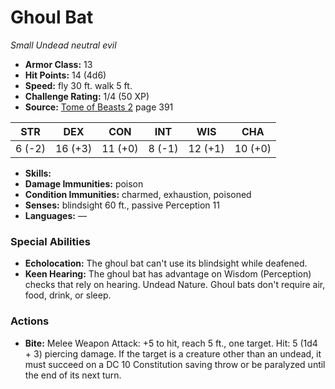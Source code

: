 # Ghoul Bat

*Small* *Undead* *neutral evil*

- **Armor Class:** 13
- **Hit Points:** 14 (4d6)
- **Speed:** fly 30 ft. walk 5 ft.
- **Challenge Rating:** 1/4 (50 XP)
- **Source:** [Tome of Beasts 2](https://koboldpress.com/kpstore/product/tome-of-beasts-2-for-5th-edition) page 391

| STR | DEX | CON | INT | WIS | CHA |
| --- | --- | --- | --- | --- | --- |
| 6 (-2) | 16 (+3) | 11 (+0) | 8 (-1) | 12 (+1) | 10 (+0) |

- **Skills:** 
- **Damage Immunities:** poison
- **Condition Immunities:** charmed, exhaustion, poisoned
- **Senses:** blindsight 60 ft., passive Perception 11
- **Languages:** —

### Special Abilities

- **Echolocation:** The ghoul bat can't use its blindsight while deafened.
- **Keen Hearing:** The ghoul bat has advantage on Wisdom (Perception) checks that rely on hearing. Undead Nature. Ghoul bats don't require air, food, drink, or sleep.

### Actions

- **Bite:** Melee Weapon Attack: +5 to hit, reach 5 ft., one target. Hit: 5 (1d4 + 3) piercing damage. If the target is a creature other than an undead, it must succeed on a DC 10 Constitution saving  throw or be paralyzed until the end of its next turn.



